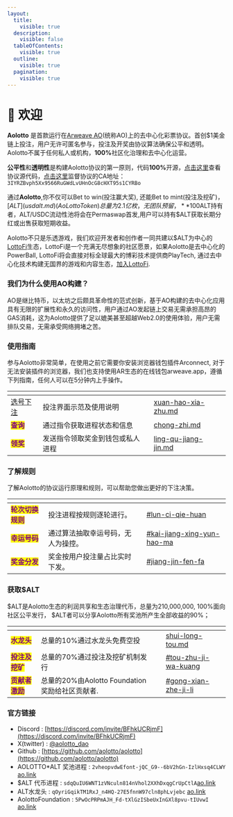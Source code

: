 ```yaml
---
layout:
  title:
    visible: true
  description:
    visible: false
  tableOfContents:
    visible: true
  outline:
    visible: true
  pagination:
    visible: true
---
```


# 👋 欢迎

**Aolotto** 是首款运行在[Arweave AO](https://ao.arweave.dev/)(统称AO)上的去中心化彩票协议。首创$1美金链上投注，用户无许可匿名参与，投注及开奖由协议算法确保公平和透明。 Aolotto不属于任何私人或机构，**100%**&#x793E;区化治理和去中心化运营。

**公平性**和**透明性**是构建Aolotto协议的第一原则，代码**100%**&#x5F00;源，[点击这里](https://github.com/aolotto/protocols)查看协议源代码，[点击这里](https://www.ao.link/#/entity/3IYRZBvph5Xx9566RuGWdLvUHnOcG8cHXT95s1CYRBo)监督协议的CA地址：`3IYRZBvph5Xx9566RuGWdLvUHnOcG8cHXT95s1CYRBo`&#x20;

通过**Aolotto**,你不仅可以Bet to win(投注赢大奖), 还能Bet to mint(投注及挖矿)， [$ALT](usdalt.md)(Ao Lotto Token) 总量为2.1亿枚，无团队预留，**100%**&#x901A;过[Bet2Mint](usdalt.md#bet2mint)机制向社区（投注参与者）公平发行，协议累计销售额的40%通过分红和回购销毁**100%**&#x56DE;馈$ALT持有者，ALT/USDC流动性池将会在Permaswap首发,用户可以持有$ALT获取长期分红或出售获取短期收益。

Aolotto不只是乐透游戏，我们欢迎开发者和创作者一同共建以$ALT为中心的[LottoFi](lottofi.md)生态，LottoFi是一个充满无尽想象的社区愿景，如果Aolotto是去中心化的PowerBall, LottoFi将会直接对标全球最大的博彩技术提供商PlayTech, 通过去中心化技术构建无国界的游戏和内容生态，[加入LottoFi](lottofi.md).

### 我们为什么使用AO构建？

AO是继比特币，以太坊之后颇具革命性的范式创新，基于AO构建的去中心化应用具有无限的扩展性和永久的访问性，用户通过AO发起链上交易无需承担高昂的GAS消耗，这为Aolotto提供了足以媲美甚至超越Web2.0的使用体验，用户无需排队交易，无需承受网络拥堵之苦。

### 使用指南

参与Aolotto非常简单，在使用之前它需要你安装浏览器钱包插件Arconnect, 对于无法安装插件的浏览器，我们也支持使用AR生态的在线钱包arweave.app，遵循下列指南，任何人可以在5分钟内上手操作。

<table data-view="cards"><thead><tr><th></th><th></th><th></th><th data-hidden data-card-target data-type="content-ref"></th></tr></thead><tbody><tr><td><a href="xuan-hao-xia-zhu.md">选号下注</a></td><td>投注界面示范及使用说明</td><td></td><td><a href="xuan-hao-xia-zhu.md">xuan-hao-xia-zhu.md</a></td></tr><tr><td><mark style="color:purple;"><strong>查询</strong></mark></td><td>通过指令获取进程状态和信息</td><td></td><td><a href="chong-zhi.md">chong-zhi.md</a></td></tr><tr><td><mark style="color:purple;"><strong>领奖</strong></mark></td><td>发送指令领取奖金到钱包或私人进程</td><td></td><td><a href="ling-qu-jiang-jin.md">ling-qu-jiang-jin.md</a></td></tr></tbody></table>

### 了解规则

了解Aolotto的协议运行原理和规则，可以帮助您做出更好的下注决策。

<table data-view="cards"><thead><tr><th></th><th></th><th></th><th data-hidden data-card-target data-type="content-ref"></th></tr></thead><tbody><tr><td><mark style="color:purple;"><strong>轮次切换规则</strong></mark></td><td>投注进程按规则逐轮进行。</td><td></td><td><a href="kai-jiang-jiang-jin.md#lun-ci-qie-huan">#lun-ci-qie-huan</a></td></tr><tr><td><mark style="color:purple;"><strong>幸运号码</strong></mark></td><td>通过算法抽取幸运号码，无人为操控。</td><td></td><td><a href="kai-jiang-jiang-jin.md#kai-jiang-xing-yun-hao-ma">#kai-jiang-xing-yun-hao-ma</a></td></tr><tr><td><mark style="color:purple;"><strong>奖金分发</strong></mark></td><td>奖金按用户投注量占比实时下发。</td><td></td><td><a href="kai-jiang-jiang-jin.md#jiang-jin-fen-fa">#jiang-jin-fen-fa</a></td></tr></tbody></table>

### 获取$ALT

$ALT是Aolotto生态的利润共享和生态治理代币，总量为210,000,000, 100%面向社区公平发行， $ALT者可以分享Aolotto所有奖池所产生全部收益的90%；

<table data-view="cards"><thead><tr><th></th><th></th><th></th><th data-hidden data-card-target data-type="content-ref"></th></tr></thead><tbody><tr><td><mark style="color:purple;"><strong>水龙头</strong></mark></td><td>总量的10%通过水龙头免费空投</td><td></td><td><a href="shui-long-tou.md">shui-long-tou.md</a></td></tr><tr><td><mark style="color:purple;"><strong>投注及挖矿</strong></mark></td><td>总量的70%通过投注及挖矿机制发行</td><td></td><td><a href="usdalt.md#tou-zhu-ji-wa-kuang">#tou-zhu-ji-wa-kuang</a></td></tr><tr><td><mark style="color:purple;"><strong>贡献者激励</strong></mark></td><td>总量的20%由Aolotto Foundation奖励给社区贡献者.</td><td></td><td><a href="usdalt.md#gong-xian-zhe-ji-li">#gong-xian-zhe-ji-li</a></td></tr></tbody></table>

### 官方链接

* Discord : [https://discord.com/invite/BFhkUCRjmF](https://discord.com/invite/BFhkUCRjmF)
* X(twitter) :  [@aolotto\_dao](https://x.com/aolotto_dao)
* Github : [https://github.com/aolotto/aolotto](https://github.com/aolotto/aolotto)
* AOLOTTO\*ALT 奖池进程 : `2vheopvdwEfont-jQC_G9--6bV2hGn-IzlHxsq4CLWY` [ao.link](https://www.ao.link/#/entity/2vheopvdwEfont-jQC_G9--6bV2hGn-IzlHxsq4CLWY)
* $ALT 代币进程 : `sdqQuIU6WNT1zVNculn814nVhol2XXhDxqgCrUpCtlA`[ao.link](https://www.ao.link/#/token/sdqQuIU6WNT1zVNculn814nVhol2XXhDxqgCrUpCtlA)
* ALT水龙头 : `qOyriGqikTM1RxJ_n4HQ-27E5fnnW97cln8phLvjebc` [ao.link](https://www.ao.link/#/entity/qOyriGqikTM1RxJ_n4HQ-27E5fnnW97cln8phLvjebc)
* AolottoFoundation : `5PwOcPRPmAJH_Fd-tXlGzISbeUxInGXl8pvu-tIUvwI` [ao.link](https://www.ao.link/#/entity/5PwOcPRPmAJH_Fd-tXlGzISbeUxInGXl8pvu-tIUvwI)
